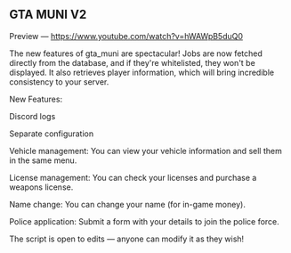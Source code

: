 ## GTA MUNI V2

Preview — https://www.youtube.com/watch?v=hWAWpB5duQ0

The new features of gta_muni are spectacular! Jobs are now fetched directly from the database, and if they're whitelisted, they won't be displayed. It also retrieves player information, which will bring incredible consistency to your server.

New Features:

Discord logs

Separate configuration

Vehicle management:
You can view your vehicle information and sell them in the same menu.

License management:
You can check your licenses and purchase a weapons license.

Name change:
You can change your name (for in-game money).

Police application:
Submit a form with your details to join the police force.

The script is open to edits — anyone can modify it as they wish!

